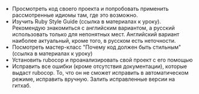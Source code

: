 - Просмотреть код своего проекта и попробовать применить рассмотренные идиомы там, где это возможно.
- Изучить Ruby Style Guide (ссылка в материалах к уроку). Рекомендую знакомиться с английским вариантом, а русский использовать только для непонятных мест. Английский вариант наиболее актуальный, кроме того, в русском есть неточности.
- Посмотреть мастер-класс "Почему код должен быть стильным" (ссылка в материалах к уроку)
- Установить rubocop и проанализировать свой проект с его помощью
- Исправить все ошибки (кроме отсутствия документации), которые выдаст rubocop. То, что он не сможет исправить в автоматическом режиме, исправить вручную. Залить исправленные версии на гитхаб.
